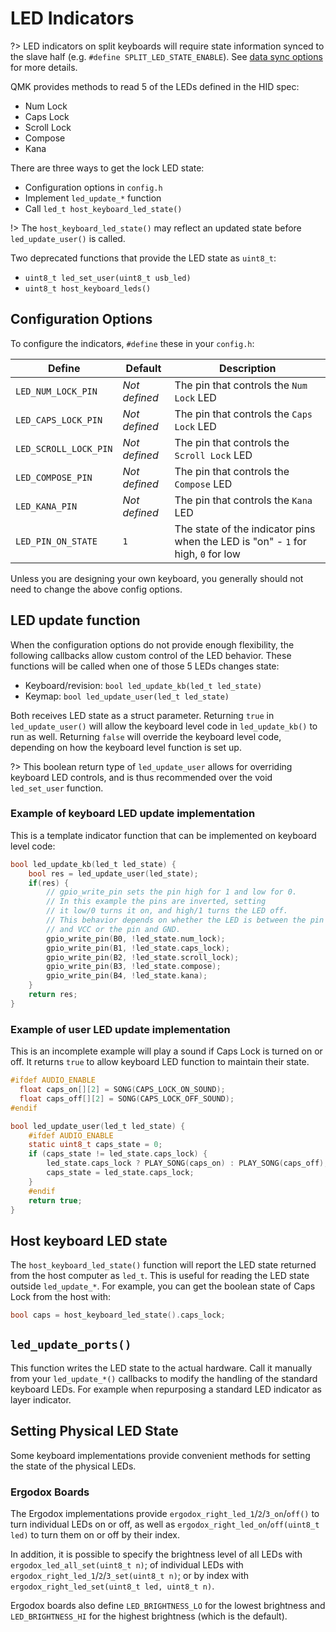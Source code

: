 # LED Indicators

?> LED indicators on split keyboards will require state information synced to the slave half (e.g. `#define SPLIT_LED_STATE_ENABLE`). See [data sync options](feature_split_keyboard.md#data-sync-options) for more details.

QMK provides methods to read 5 of the LEDs defined in the HID spec:

* Num Lock
* Caps Lock
* Scroll Lock
* Compose
* Kana

There are three ways to get the lock LED state:
* Configuration options in `config.h`
* Implement `led_update_*` function
* Call `led_t host_keyboard_led_state()`

!> The `host_keyboard_led_state()` may reflect an updated state before `led_update_user()` is called.

Two deprecated functions that provide the LED state as `uint8_t`:

* `uint8_t led_set_user(uint8_t usb_led)`
* `uint8_t host_keyboard_leds()`

## Configuration Options

To configure the indicators, `#define` these in your `config.h`:

|Define               |Default      |Description                                |
|---------------------|-------------|-------------------------------------------|
|`LED_NUM_LOCK_PIN`   |*Not defined*|The pin that controls the `Num Lock` LED   |
|`LED_CAPS_LOCK_PIN`  |*Not defined*|The pin that controls the `Caps Lock` LED  |
|`LED_SCROLL_LOCK_PIN`|*Not defined*|The pin that controls the `Scroll Lock` LED|
|`LED_COMPOSE_PIN`    |*Not defined*|The pin that controls the `Compose` LED    |
|`LED_KANA_PIN`       |*Not defined*|The pin that controls the `Kana` LED       |
|`LED_PIN_ON_STATE`   |`1`          |The state of the indicator pins when the LED is "on" - `1` for high, `0` for low|

Unless you are designing your own keyboard, you generally should not need to change the above config options.

## LED update function

When the configuration options do not provide enough flexibility, the following callbacks allow custom control of the LED behavior. These functions will be called when one of those 5 LEDs changes state: 

* Keyboard/revision: `bool led_update_kb(led_t led_state)`
* Keymap: `bool led_update_user(led_t led_state)`

Both receives LED state as a struct parameter. Returning `true` in `led_update_user()` will allow the keyboard level code in `led_update_kb()` to run as well. Returning `false` will override the keyboard level code, depending on how the keyboard level function is set up.

?> This boolean return type of `led_update_user` allows for overriding keyboard LED controls, and is thus recommended over the void `led_set_user` function.

### Example of keyboard LED update implementation

This is a template indicator function that can be implemented on keyboard level code:

```c
bool led_update_kb(led_t led_state) {
    bool res = led_update_user(led_state);
    if(res) {
        // gpio_write_pin sets the pin high for 1 and low for 0.
        // In this example the pins are inverted, setting
        // it low/0 turns it on, and high/1 turns the LED off.
        // This behavior depends on whether the LED is between the pin
        // and VCC or the pin and GND.
        gpio_write_pin(B0, !led_state.num_lock);
        gpio_write_pin(B1, !led_state.caps_lock);
        gpio_write_pin(B2, !led_state.scroll_lock);
        gpio_write_pin(B3, !led_state.compose);
        gpio_write_pin(B4, !led_state.kana);
    }
    return res;
}
```

### Example of user LED update implementation

This is an incomplete example will play a sound if Caps Lock is turned on or off. It returns `true` to allow keyboard LED function to maintain their state.

```c
#ifdef AUDIO_ENABLE
  float caps_on[][2] = SONG(CAPS_LOCK_ON_SOUND);
  float caps_off[][2] = SONG(CAPS_LOCK_OFF_SOUND);
#endif

bool led_update_user(led_t led_state) {
    #ifdef AUDIO_ENABLE
    static uint8_t caps_state = 0;
    if (caps_state != led_state.caps_lock) {
        led_state.caps_lock ? PLAY_SONG(caps_on) : PLAY_SONG(caps_off);
        caps_state = led_state.caps_lock;
    }
    #endif
    return true;
}
```

## Host keyboard LED state 

The `host_keyboard_led_state()` function will report the LED state returned from the host computer as `led_t`. This is useful for reading the LED state outside `led_update_*`. For example, you can get the boolean state of Caps Lock from the host with:

```c
bool caps = host_keyboard_led_state().caps_lock;
```

## `led_update_ports()`

This function writes the LED state to the actual hardware. Call it manually
from your `led_update_*()` callbacks to modify the handling of the standard
keyboard LEDs.
For example when repurposing a standard LED indicator as layer indicator.

## Setting Physical LED State

Some keyboard implementations provide convenient methods for setting the state of the physical LEDs.

### Ergodox Boards

The Ergodox implementations provide `ergodox_right_led_1`/`2`/`3_on`/`off()` to turn individual LEDs on or off, as well as `ergodox_right_led_on`/`off(uint8_t led)` to turn them on or off by their index.

In addition, it is possible to specify the brightness level of all LEDs with `ergodox_led_all_set(uint8_t n)`; of individual LEDs with `ergodox_right_led_1`/`2`/`3_set(uint8_t n)`; or by index with `ergodox_right_led_set(uint8_t led, uint8_t n)`.

Ergodox boards also define `LED_BRIGHTNESS_LO` for the lowest brightness and `LED_BRIGHTNESS_HI` for the highest brightness (which is the default).
